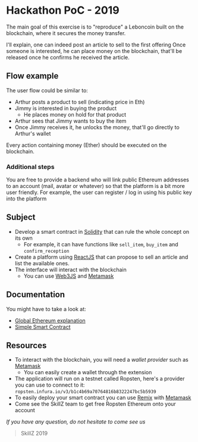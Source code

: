 

# Hackathon PoC - 2019

The main goal of this exercise is to "reproduce" a Leboncoin built on the blockchain, where it secures the money transfer.

I'll explain, one can indeed post an article to sell to the first offering
Once someone is interested, he can place money on the blockchain, that'll be released once he confirms he received the article.

## Flow example

The user flow could be similar to:

- Arthur posts a product to sell (indicating price in Eth)
- Jimmy is interested in buying the product
  - He places money on hold for that product
- Arthur sees that Jimmy wants to buy the item
- Once Jimmy receives it, he unlocks the money, that'll go directly to Arthur's wallet

Every action containing money (Ether) should be executed on the blockchain.

### Additional steps

You are free to provide a backend who will link public Ethereum addresses to an account (mail, avatar or whatever) so that the platform is a bit more user friendly.
For example, the user can register / log in using his public key into the platform

## Subject

- Develop a smart contract in [Solidity](https://solidity.readthedocs.io/en/v0.5.7/) that can rule the whole concept on its own
  - For example, it can have functions like `sell_item`, `buy_item` and `confirm_reception`
- Create a platform using [ReactJS](https://reactjs.org/) that can propose to sell an article and list the available ones.
- The interface will interact with the blockchain
  -  You can use [Web3JS](https://github.com/ethereum/web3.js/) and [Metamask](https://metamask.io/)

## Documentation

You might have to take a look at:

- [Global Ethereum explanation](https://medium.com/@ConsenSys/a-101-noob-intro-to-programming-smart-contracts-on-ethereum-695d15c1dab4)
- [Simple Smart Contract](https://solidity.readthedocs.io/en/v0.5.7/introduction-to-smart-contracts.html)

## Resources

- To interact with the blockchain, you will need a _wallet provider_ such as [Metamask](https://metamask.io/)
  - You can easily create a wallet through the extension
- The application will run on a testnet called Ropsten, here's a provider you can use to connect to it: `ropsten.infura.io/v3/b1c4b69a70764816b8322247bc5b5939`
- To easily deploy your smart contract you can use [Remix](https://remix.ethereum.org) with [Metamask](https://metamask.io/)
- Come see the SkillZ team to get free Ropsten Ethereum onto your account

_If you have any question, do not hesitate to come see us_

> SkillZ 2019
